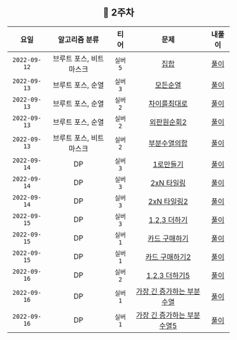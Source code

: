 
<div align="center">
  
  ## 📅 2주차


|      요일      |    알고리즘 분류    |  티어   |                            문제                             | 내풀이 |
|:------------:|:-------------:|:-----:|:---------------------------------------------------------:| :---:|
| `2022-09-12` | 브루트 포스, 비트마스크 | `실버5` |        [집합](https://www.acmicpc.net/problem/11723)        | [풀이](https://github.com/jangwon3828/Algorithm_Competition-Study/blob/wonjin/2%EC%A3%BC%EC%B0%A8/2%EC%A3%BC%EC%B0%A8_%EC%9B%90%EC%A7%84/%EC%A7%91%ED%95%A9.java) |
| `2022-09-13` |  브루트 포스, 순열   | `실버3` |       [모든순열](https://www.acmicpc.net/problem/10974)       | [풀이](https://github.com/jangwon3828/Algorithm_Competition-Study/blob/wonjin/2%EC%A3%BC%EC%B0%A8/2%EC%A3%BC%EC%B0%A8_%EC%9B%90%EC%A7%84/%EB%AA%A8%EB%93%A0%EC%88%9C%EC%97%B4.java) |
| `2022-09-13` |  브루트 포스, 순열   | `실버2` |      [차이를최대로](https://www.acmicpc.net/problem/10819)      | [풀이](https://github.com/jangwon3828/Algorithm_Competition-Study/blob/wonjin/2%EC%A3%BC%EC%B0%A8/2%EC%A3%BC%EC%B0%A8_%EC%9B%90%EC%A7%84/%EC%B0%A8%EC%9D%B4%EB%A5%BC%EC%B5%9C%EB%8C%80%EB%A1%9C.java) |
| `2022-09-13` |  브루트 포스, 순열   | `실버2` |      [외판원순회2](https://www.acmicpc.net/problem/10971)      | [풀이](https://github.com/jangwon3828/Algorithm_Competition-Study/blob/wonjin/2%EC%A3%BC%EC%B0%A8/2%EC%A3%BC%EC%B0%A8_%EC%9B%90%EC%A7%84/%EC%99%B8%ED%8C%90%EC%9B%90%EC%88%9C%ED%9A%8C2.java) |
| `2022-09-13` | 브루트 포스, 비트마스크 | `실버2` |      [부분수열의합](https://www.acmicpc.net/problem/1182)       | [풀이](https://github.com/jangwon3828/Algorithm_Competition-Study/blob/wonjin/2%EC%A3%BC%EC%B0%A8/2%EC%A3%BC%EC%B0%A8_%EC%9B%90%EC%A7%84/%EB%B6%80%EB%B6%84%EC%88%98%EC%97%B4%EC%9D%98%ED%95%A9.java) |
| `2022-09-14` |      DP       | `실버3` |       [1로만들기](https://www.acmicpc.net/problem/1463)       | [풀이](https://github.com/jangwon3828/Algorithm_Competition-Study/blob/wonjin/2%EC%A3%BC%EC%B0%A8/2%EC%A3%BC%EC%B0%A8_%EC%9B%90%EC%A7%84/%EC%9D%BC%EB%A1%9C%EB%A7%8C%EB%93%A4%EA%B8%B0.java) |
| `2022-09-14` |DP | `실버3` |     [2xN 타일링](https://www.acmicpc.net/problem/11726)      | [풀이](https://github.com/jangwon3828/Algorithm_Competition-Study/blob/wonjin/2%EC%A3%BC%EC%B0%A8/2%EC%A3%BC%EC%B0%A8_%EC%9B%90%EC%A7%84/%EC%9D%B4%EA%B3%B1%ED%95%98%EA%B8%B0n%ED%83%80%EC%9D%BC%EB%A7%81.java) |
| `2022-09-14` | DP | `실버3` |     [2xN 타일링2](https://www.acmicpc.net/problem/11727)     | [풀이](https://github.com/jangwon3828/Algorithm_Competition-Study/blob/wonjin/2%EC%A3%BC%EC%B0%A8/2%EC%A3%BC%EC%B0%A8_%EC%9B%90%EC%A7%84/%EC%9D%B4%EA%B3%B1%ED%95%98%EA%B8%B0n%ED%83%80%EC%9D%BC%EB%A7%812.java) |
| `2022-09-15` | DP | `실버3` |     [1,2,3 더하기](https://www.acmicpc.net/problem/9095)     | [풀이](https://github.com/jangwon3828/Algorithm_Competition-Study/blob/wonjin/2%EC%A3%BC%EC%B0%A8/2%EC%A3%BC%EC%B0%A8_%EC%9B%90%EC%A7%84/_123%EB%8D%94%ED%95%98%EA%B8%B0.java) |
| `2022-09-15` | DP | `실버1` |     [카드 구매하기](https://www.acmicpc.net/problem/11052)      | [풀이](https://github.com/jangwon3828/Algorithm_Competition-Study/blob/wonjin/2%EC%A3%BC%EC%B0%A8/2%EC%A3%BC%EC%B0%A8_%EC%9B%90%EC%A7%84/%EC%B9%B4%EB%93%9C%EA%B5%AC%EB%A7%A4%ED%95%98%EA%B8%B0.java) |
| `2022-09-15` | DP | `실버1` |     [카드 구매하기2](https://www.acmicpc.net/problem/16194)     | [풀이](https://github.com/jangwon3828/Algorithm_Competition-Study/blob/wonjin/2%EC%A3%BC%EC%B0%A8/2%EC%A3%BC%EC%B0%A8_%EC%9B%90%EC%A7%84/%EC%B9%B4%EB%93%9C%EA%B5%AC%EB%A7%A4%ED%95%98%EA%B8%B02.java) |
| `2022-09-16` | DP | `실버2` |    [1,2,3 더하기5](https://www.acmicpc.net/problem/15990)    | [풀이](https://github.com/jangwon3828/Algorithm_Competition-Study/blob/wonjin/2%EC%A3%BC%EC%B0%A8/2%EC%A3%BC%EC%B0%A8_%EC%9B%90%EC%A7%84/_123%EB%8D%94%ED%95%98%EA%B8%B0_5.java) |
| `2022-09-16` | DP | `실버1` | [가장 긴 증가하는 부분 수열](https://www.acmicpc.net/problem/11053)  | [풀이](https://github.com/jangwon3828/Algorithm_Competition-Study/blob/wonjin/2%EC%A3%BC%EC%B0%A8/2%EC%A3%BC%EC%B0%A8_%EC%9B%90%EC%A7%84/%EA%B0%80%EC%9E%A5%EA%B8%B4%EC%A6%9D%EA%B0%80%ED%95%98%EB%8A%94%EB%B6%80%EB%B6%84%EC%88%98%EC%97%B4.java) |
| `2022-09-16` | DP | `실버1` | [가장 긴 증가하는 부분 수열5](https://www.acmicpc.net/problem/14002) | [풀이](https://github.com/jangwon3828/Algorithm_Competition-Study/blob/wonjin/2%EC%A3%BC%EC%B0%A8/2%EC%A3%BC%EC%B0%A8_%EC%9B%90%EC%A7%84/%EA%B0%80%EC%9E%A5%EA%B8%B4%EC%A6%9D%EA%B0%80%ED%95%98%EB%8A%94%EB%B6%80%EB%B6%84%EC%88%9C%EC%97%B45.java) |

</div>
